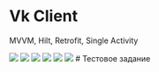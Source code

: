 # Vk Client
MVVM, Hilt, Retrofit, Single Activity

<img src="https://github.com/dimangty/Kursovik/master/misc/news_list.png"/>
<img src="https://github.com/dimangty/Kursovik/master/misc/news.png"/>
<img src="https://github.com/dimangty/Kursovik/master/misc/friend.png"/>
<img src="https://github.com/dimangty/Kursovik/master/misc/friend_list.png"/>
<img src="https://github.com/dimangty/Kursovik/master/misc/photo_list.png"/>
<img src="https://github.com/dimangty/Kursovik/master/misc/profile.png"/>
# Тестовое задание
